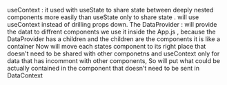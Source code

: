 useContext : it used with useState to share state between deeply nested components more easily than useState only to share state .
will use useContext instead of drilling props down.
The DataProvider : will provide the datat to diffrent components we use it inside the App.js , because the DataProvider has a children and the children are the components  it is like a container 
Now will move each states component to its right place
that doesn't need to be shared with other componetns and useContext only for data that has  incommont with other components, So will put what could be actually contained in the component that doesn't need to be sent in DataContext 